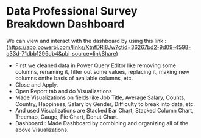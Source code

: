 # Data Professional Survey Breakdown Dashboard

We can view and interact with the dashboard by using this link :
(https://app.powerbi.com/links/XtnfDRj8Jw?ctid=36267bd2-9d09-4598-a33d-71dbb1296db4&pbi_source=linkShare)

* First we cleaned data in Power Query Editor like removing some columns, renaming it, filter out some values, replacing it, making new columns onthe basis of available columns, etc.
* Close and Apply.
* Open Report tab and do Visualizations
* Made Visualizations on fields like Job Title, Average Salary, Counts, Country, Happiness, Salary by Gender, Difficulty to break into data, etc.
* And used Visualizations are Stacked Bar Chart, Stacked Column Chart, Treemap, Gauge, Pie Chart, Donut Chart.
* Dashboard :
       Made Dashboard by combining and organizing all of the above Visualizations.


